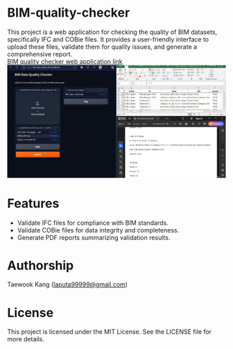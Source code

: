 # BIM-quality-checker
This project is a web application for checking the quality of BIM datasets, specifically IFC and COBie files. It provides a user-friendly interface to upload these files, validate them for quality issues, and generate a comprehensive report.</br>
[BIM quality checker web application link](https://bim-data-quality-checker.fly.dev/)
<img src="https://github.com/mac999/BIM-quality-checker/blob/main/img1.JPG?raw=true" width=800/>

# Features
- Validate IFC files for compliance with BIM standards.
- Validate COBie files for data integrity and completeness.
- Generate PDF reports summarizing validation results.

# Authorship
Taewook Kang (laputa99999@gmail.com)

# License
This project is licensed under the MIT License. See the LICENSE file for more details.
